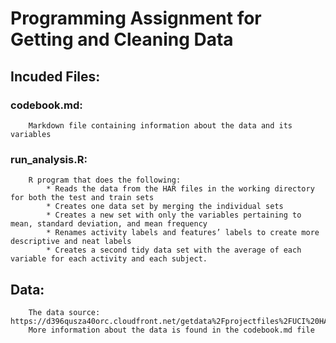 # Programming Assignment for Getting and Cleaning Data

## Incuded Files:

### codebook.md: 
        Markdown file containing information about the data and its variables

### run_analysis.R: 
        R program that does the following:
        	* Reads the data from the HAR files in the working directory for both the test and train sets
        	* Creates one data set by merging the individual sets
            * Creates a new set with only the variables pertaining to mean, standard deviation, and mean frequency
	        * Renames activity labels and features’ labels to create more descriptive and neat labels
            * Creates a second tidy data set with the average of each variable for each activity and each subject.
           
## Data:
        The data source: https://d396qusza40orc.cloudfront.net/getdata%2Fprojectfiles%2FUCI%20HAR%20Dataset.zip
        More information about the data is found in the codebook.md file
        


